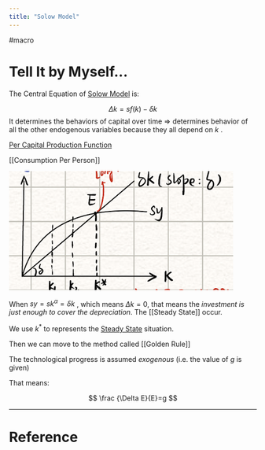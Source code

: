 ```yaml
---
title: "Solow Model"
---
```



#macro 

# Tell It by Myself...

The Central Equation of [Solow Model](Solow%20Model.md) is:

$$
\Delta k = sf(k)-\delta k
$$
It determines the behaviors of capital over time => determines behavior of all the other endogenous variables because they all depend on $k$ .

[Per Capital Production Function](Per%20Capital%20Production%20Function.md)

[[Consumption Per Person]]

![](截屏2023-05-12%2020.40.26.png)

When $sy=sk^\alpha = \delta k$ , which means $\Delta k= 0$, that means the *investment is just enough to cover the depreciation*. The [[Steady State]] occur.

We use $k^ {*}$ to represents the [Steady State](Steady%20State) situation.

Then we can move to the method called [[Golden Rule]]

The technological progress is assumed *exogenous* (i.e. the value of $g$ is given)

That means: 

$$
\frac {\Delta E}{E}=g
$$


---



# Reference 



